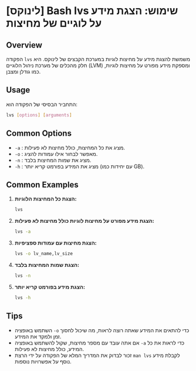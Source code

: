 # [לינוקס] Bash lvs שימוש: הצגת מידע על לוגיים של מחיצות

## Overview
הפקודה `lvs` משמשת להצגת מידע על מחיצות לוגיות במערכת הקבצים של לינוקס. היא חלק מהכלים של מערכת ניהול הלוגיים (LVM) ומספקת מידע מפורט על מחיצות לוגיות, כמו גודלן ומצבן.

## Usage
התחביר הבסיסי של הפקודה הוא:
```bash
lvs [options] [arguments]
```

## Common Options
- `-a` : מציג את כל המחיצות, כולל מחיצות לא פעילות.
- `-o` : מאפשר לבחור אילו עמודות להציג.
- `-n` : מציג את שמות המחיצות בלבד.
- `-h` : מציג את המידע בפורמט קריא יותר (עם יחידות כמו GB).

## Common Examples
1. **הצגת כל המחיצות הלוגיות:**
   ```bash
   lvs
   ```

2. **הצגת מידע מפורט על מחיצות לוגיות כולל מחיצות לא פעילות:**
   ```bash
   lvs -a
   ```

3. **הצגת מחיצות עם עמודות ספציפיות:**
   ```bash
   lvs -o lv_name,lv_size
   ```

4. **הצגת שמות המחיצות בלבד:**
   ```bash
   lvs -n
   ```

5. **הצגת מידע בפורמט קריא יותר:**
   ```bash
   lvs -h
   ```

## Tips
- השתמש באופציה `-o` כדי להתאים את המידע שאתה רוצה לראות, מה שיכול לחסוך זמן ולמקד את המידע.
- אם אתה עובד עם מספר מחיצות, שקול להשתמש באופציה `-a` כדי לראות את כל המידע, כולל מחיצות לא פעילות.
- זכור לבדוק את המדריך המלא של הפקודה על ידי הרצת `man lvs` לקבלת מידע נוסף על אפשרויות נוספות.